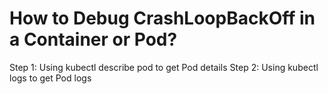 # How to Debug CrashLoopBackOff in a Container or Pod?
Step 1: Using kubectl describe pod to get Pod details
Step 2: Using kubectl logs to get Pod logs
